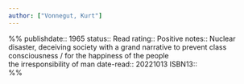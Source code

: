 ```yaml
---
author: ["Vonnegut, Kurt"]
---
```

%%
publishdate:: 1965
status:: Read
rating:: Positive
notes::  Nuclear disaster, deceiving society with a grand narrative to prevent class consciousness / for the happiness of the people <br>  the irresponsibility of man
date-read:: 20221013
ISBN13::  
%%